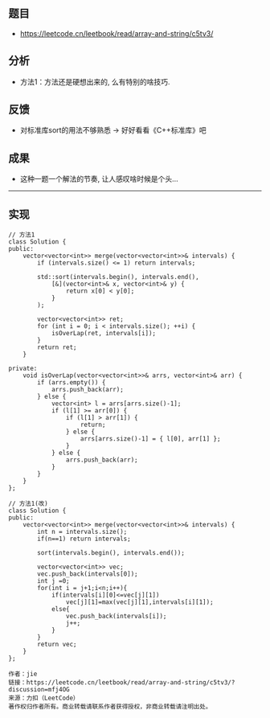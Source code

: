 
## 题目
+ https://leetcode.cn/leetbook/read/array-and-string/c5tv3/


## 分析
+ 方法1：方法还是硬想出来的, 么有特别的啥技巧.

## 反馈
+ 对标准库sort的用法不够熟悉 -> 好好看看《C++标准库》吧


## 成果
+ 这种一题一个解法的节奏, 让人感叹啥时候是个头...

------------------------------------------------------------------------------------------------------------------------------------------------------------------

## 实现

```
// 方法1
class Solution {
public:
    vector<vector<int>> merge(vector<vector<int>>& intervals) {
        if (intervals.size() <= 1) return intervals;

        std::sort(intervals.begin(), intervals.end(), 
            [&](vector<int>& x, vector<int>& y) {
                return x[0] < y[0];
            }
        );

        vector<vector<int>> ret;
        for (int i = 0; i < intervals.size(); ++i) {
            isOverLap(ret, intervals[i]);
        }
        return ret;
    }

private:
    void isOverLap(vector<vector<int>>& arrs, vector<int>& arr) {
        if (arrs.empty()) {
            arrs.push_back(arr);
        } else {
            vector<int> l = arrs[arrs.size()-1];
            if (l[1] >= arr[0]) {
                if (l[1] > arr[1]) {
                    return;
                } else {
                    arrs[arrs.size()-1] = { l[0], arr[1] };
                }
            } else {
                arrs.push_back(arr);
            }
        }
    }
};
```

```
// 方法1(改)
class Solution {
public:
    vector<vector<int>> merge(vector<vector<int>>& intervals) {
        int n = intervals.size();
        if(n==1) return intervals;
		
        sort(intervals.begin(), intervals.end());
		
        vector<vector<int>> vec;
        vec.push_back(intervals[0]);
        int j =0;
        for(int i = j+1;i<n;i++){
            if(intervals[i][0]<=vec[j][1])
                vec[j][1]=max(vec[j][1],intervals[i][1]);
            else{
                vec.push_back(intervals[i]);
                j++;
            }
        }
        return vec;
    }
};

作者：jie
链接：https://leetcode.cn/leetbook/read/array-and-string/c5tv3/?discussion=mfj4OG
来源：力扣（LeetCode）
著作权归作者所有。商业转载请联系作者获得授权，非商业转载请注明出处。
```